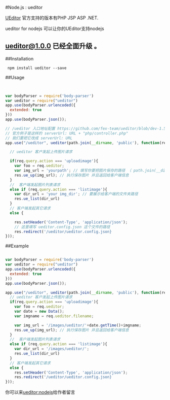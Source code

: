 #Node.js : ueditor


[UEditor](https://github.com/fex-team/ueditor) 官方支持的版本有PHP JSP ASP .NET.

ueditor for nodejs 可以让你的UEditor支持nodejs

## ueditor@1.0.0 已经全面升级 。

##Installation

```
 npm install ueditor --save

```


##Usage

```javascript

 
var bodyParser = require('body-parser')
var ueditor = require("ueditor")
app.use(bodyParser.urlencoded({
  extended: true
}))
app.use(bodyParser.json());

// /ueditor 入口地址配置 https://github.com/fex-team/ueditor/blob/dev-1.5.0/ueditor.config.js
// 官方例子是这样的 serverUrl: URL + "php/controller.php"
// 我们要把它改成 serverUrl: URL 
app.use("/ueditor", ueditor(path.join(__dirname, 'public'), function(req, res, next) {

  // ueditor 客户发起上传图片请求

  if(req.query.action === 'uploadimage'){
    var foo = req.ueditor;
    var img_url = 'yourpath'; // 填写你要把图片保存的路径 （ path.join(__dirname, 'public') 是根路径）
    res.ue_up(img_url); // 执行保存图片 并且返回给客户端信息
  }
  //  客户端发起图片列表请求
  else if (req.query.action === 'listimage'){
    var dir_url = 'your img_dir'; // 要展示给客户端的文件夹路径
    res.ue_list(dir_url)
  }
  // 客户端发起其它请求
  else {

    res.setHeader('Content-Type', 'application/json');
    // 这里填写 ueditor.config.json 这个文件的路径
    res.redirect('/ueditor/ueditor.config.json}
}));

```
##Example
```javascript

var bodyParser = require('body-parser')
var ueditor = require("ueditor")
app.use(bodyParser.urlencoded({
  extended: true
}))
app.use(bodyParser.json());

app.use("/ueditor", ueditor(path.join(__dirname, 'public'), function(req, res, next) {
  // ueditor 客户发起上传图片请求
  if(req.query.action === 'uploadimage'){
    var foo = req.ueditor;
    var date = new Data();
    var imgname = req.ueditor.filename;

    var img_url = '/images/ueditor/'+date.getTime()+imgname;
    res.ue_up(img_url); // 执行保存图片 并且返回给客户端信息
  }
  //  客户端发起图片列表请求
  else if (req.query.action === 'listimage'){
    var dir_url = '/images/ueditor/';
    res.ue_list(dir_url)
  }
  // 客户端发起其它请求
  else {
    res.setHeader('Content-Type', 'application/json');
    res.redirect('/ueditor/ueditor.config.json}
}));

```

你可以来[ueditor:nodejs](http://blog.netpi.me/nodejs/ueditor-nodejs)给作者留言

